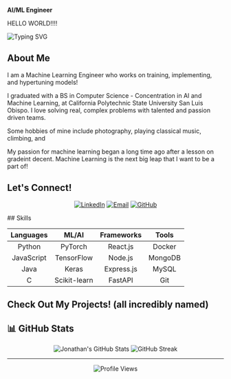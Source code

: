 
**AI/ML Engineer** 

HELLO WORLD!!!! 
  
  ![Typing SVG](https://readme-typing-svg.herokuapp.com?font=Fira+Code&size=18&duration=3500&pause=1000&color=3E9B5F&width=435&lines=Cooking+up+the+best+project+name+🧠;Dropping+Tetris+blocks+%26+APIs+🕹️;Having+fun+with+README+😆;Training+models+while+petting+cats+🐈;Prediting+the+next+Gustav+Holst)
</div>

## About Me

I am a Machine Learning Engineer who works on training, implementing, and hypertuning models!

I graduated with a BS in Computer Science - Concentration in AI and Machine Learning, at California Polytechnic State University San Luis Obispo. I love solving real, complex problems with talented and passion driven teams. 

Some hobbies of mine include photography, playing classical music, climbing, and 

My passion for machine learning began a long time ago after a lesson on gradeint decent. Machine Learning is the next big leap that I want to be a part of! 




## Let's Connect!

<div align="center">
  
[![LinkedIn](https://img.shields.io/badge/LinkedIn-0077B5?style=for-the-badge&logo=linkedin&logoColor=white)](https://linkedin.com/in/jonflores203)
[![Email](https://img.shields.io/badge/Email-22C55E?style=for-the-badge&logo=gmail&logoColor=white)](mailto:Jon.flores203@gmail.com)
[![GitHub](https://img.shields.io/badge/GitHub-100000?style=for-the-badge&logo=github&logoColor=white)](https://github.com/Jonathan7200)
</div>
## Skills

<div align="center">

|  **Languages** |  **ML/AI** |  **Frameworks** |  **Tools** |
|:---:|:---:|:---:|:---:|
| Python | PyTorch | React.js | Docker |
| JavaScript | TensorFlow | Node.js | MongoDB |
| Java | Keras | Express.js | MySQL |
| C | Scikit-learn | FastAPI | Git |

</div>



## Check Out My Projects! (all incredibly named)


## 📊 GitHub Stats 
<div align="center">
  <img src="https://github-readme-stats.vercel.app/api?username=Jonathan7200&show_icons=true&theme=dark&title_color=22C55E&icon_color=22C55E&text_color=ffffff&bg_color=1a1a1a" alt="Jonathan's GitHub Stats" />
  
  <img src="https://github-readme-streak-stats.herokuapp.com/?user=Jonathan7200&theme=dark&ring=22C55E&fire=22C55E&currStreakLabel=22C55E" alt="GitHub Streak" />
</div>





</div>

---

<div align="center">
  <img src="https://komarev.com/ghpvc/?username=Jonathan7200&color=22C55E&style=flat-square" alt="Profile Views" />
  

  
</div>
